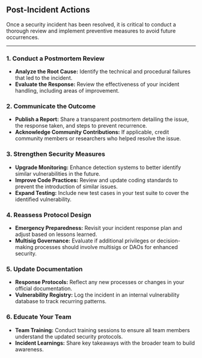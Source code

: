 ## Post-Incident Actions

Once a security incident has been resolved, it is critical to conduct a thorough review and implement preventive measures to avoid future occurrences.

---

### 1. Conduct a Postmortem Review  
- **Analyze the Root Cause:** Identify the technical and procedural failures that led to the incident.  
- **Evaluate the Response:** Review the effectiveness of your incident handling, including areas of improvement.  

### 2. Communicate the Outcome  
- **Publish a Report:** Share a transparent postmortem detailing the issue, the response taken, and steps to prevent recurrence.  
- **Acknowledge Community Contributions:** If applicable, credit community members or researchers who helped resolve the issue.  

### 3. Strengthen Security Measures  
- **Upgrade Monitoring:** Enhance detection systems to better identify similar vulnerabilities in the future.  
- **Improve Code Practices:** Review and update coding standards to prevent the introduction of similar issues.  
- **Expand Testing:** Include new test cases in your test suite to cover the identified vulnerability.  

### 4. Reassess Protocol Design  
- **Emergency Preparedness:** Revisit your incident response plan and adjust based on lessons learned.  
- **Multisig Governance:** Evaluate if additional privileges or decision-making processes should involve multisigs or DAOs for enhanced security.  

### 5. Update Documentation  
- **Response Protocols:** Reflect any new processes or changes in your official documentation.  
- **Vulnerability Registry:** Log the incident in an internal vulnerability database to track recurring patterns.  

### 6. Educate Your Team  
- **Team Training:** Conduct training sessions to ensure all team members understand the updated security protocols.  
- **Incident Learnings:** Share key takeaways with the broader team to build awareness.